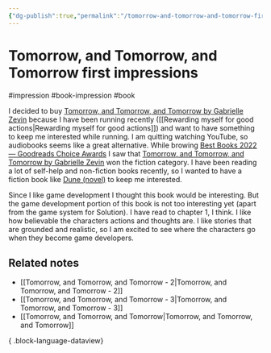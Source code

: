```yaml
---
{"dg-publish":true,"permalink":"/tomorrow-and-tomorrow-and-tomorrow-first-impressions/","created":"2024-01-03T10:52:22.000+09:00","updated":"2024-01-03T14:39:01.000+09:00"}
---
```


# Tomorrow, and Tomorrow, and Tomorrow first impressions

#impression #book-impression #book

I decided to buy [Tomorrow, and Tomorrow, and Tomorrow by Gabrielle Zevin](https://www.goodreads.com/en/book/show/58784475) because I have been running recently ([[Rewarding myself for good actions\|Rewarding myself for good actions]]) and want to have something to keep me interested while running. I am quitting watching YouTube, so audiobooks seems like a great alternative. While browing [Best Books 2022 — Goodreads Choice Awards](https://www.goodreads.com/choiceawards/best-books-2022) I saw that [Tomorrow, and Tomorrow, and Tomorrow by Gabrielle Zevin](https://www.goodreads.com/en/book/show/58784475) won the fiction category. I have been reading a lot of self-help and non-fiction books recently, so I wanted to have a fiction book like [Dune (novel)](https://en.wikipedia.org/wiki/Dune_(novel)) to keep me interested.

Since I like game development I thought this book would be interesting. But the game development portion of this book is not too interesting yet (apart from the game system for Solution). I have read to chapter 1, I think. I like how believable the characters actions and thoughts are. I like stories that are grounded and realistic, so I am excited to see where the characters go when they become game developers.

## Related notes

- [[Tomorrow, and Tomorrow, and Tomorrow - 2\|Tomorrow, and Tomorrow, and Tomorrow - 2]]
- [[Tomorrow, and Tomorrow, and Tomorrow - 3\|Tomorrow, and Tomorrow, and Tomorrow - 3]]
- [[Tomorrow, and Tomorrow, and Tomorrow\|Tomorrow, and Tomorrow, and Tomorrow]]

{ .block-language-dataview}
